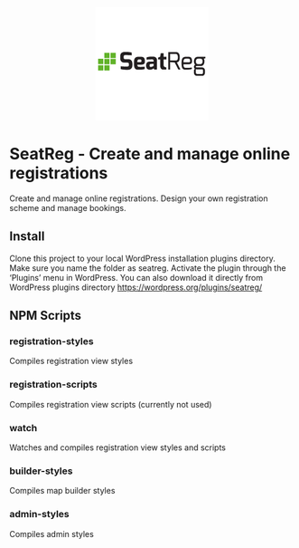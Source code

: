 <p align="center">
    <img src="img/seatreg.png" alt="SeatReg">
</p>


# SeatReg - Create and manage online registrations
Create and manage online registrations. Design your own registration scheme and manage bookings.

## Install
Clone this project to your local WordPress installation plugins directory. Make sure you name the folder as seatreg.
Activate the plugin through the ‘Plugins’ menu in WordPress. You can also download it directly from WordPress plugins directory https://wordpress.org/plugins/seatreg/

## NPM Scripts

### registration-styles
Compiles registration view styles

### registration-scripts
Compiles registration view scripts (currently not used)

### watch
Watches and compiles registration view styles and scripts

### builder-styles
Compiles map builder styles

### admin-styles
Compiles admin styles
